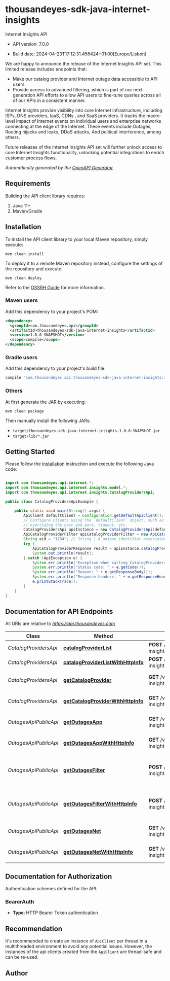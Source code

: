 # thousandeyes-sdk-java-internet-insights

Internet Insights API

- API version: 7.0.0

- Build date: 2024-04-23T17:12:31.455424+01:00[Europe/Lisbon]

We are happy to announce the release of the Internet Insights API set. This limited release includes endpoints that:

* Make our catalog provider and Internet outage data accessible to API users.
* Provide access to advanced filtering, which is part of our next-generation API efforts to allow API users to fine-tune queries across all of our APIs in a consistent manner.

Internet Insights provide visibility into core Internet infrastructure, including ISPs, DNS providers, IaaS, CDNs , and SaaS providers.
It tracks the macro-level impact of Internet events on individual users and enterprise networks connecting at the edge of the Internet. These events include Outages, Routing hijacks and leaks, DDoS attacks, And political interference, among others.

Future releases of the Internet Insights API set will further unlock access to core Internet Insights functionality, unlocking potential integrations to enrich customer process flows.



*Automatically generated by the [OpenAPI Generator](https://openapi-generator.tech)*

## Requirements

Building the API client library requires:

1. Java 11+
2. Maven/Gradle

## Installation

To install the API client library to your local Maven repository, simply execute:

```shell
mvn clean install
```

To deploy it to a remote Maven repository instead, configure the settings of the repository and execute:

```shell
mvn clean deploy
```

Refer to the [OSSRH Guide](http://central.sonatype.org/pages/ossrh-guide.html) for more information.

### Maven users

Add this dependency to your project's POM:

```xml
<dependency>
  <groupId>com.thousandeyes.api</groupId>
  <artifactId>thousandeyes-sdk-java-internet-insights</artifactId>
  <version>1.0.0-SNAPSHOT</version>
  <scope>compile</scope>
</dependency>
```

### Gradle users

Add this dependency to your project's build file:

```groovy
compile "com.thousandeyes.api:thousandeyes-sdk-java-internet-insights:1.0.0-SNAPSHOT"
```

### Others

At first generate the JAR by executing:

```shell
mvn clean package
```

Then manually install the following JARs:

- `target/thousandeyes-sdk-java-internet-insights-1.0.0-SNAPSHOT.jar`
- `target/lib/*.jar`

## Getting Started

Please follow the [installation](#installation) instruction and execute the following Java code:

```java

import com.thousandeyes.api.internet.*;
import com.thousandeyes.api.internet.insights.model.*;
import com.thousandeyes.api.internet.insights.CatalogProvidersApi;

public class CatalogProvidersApiExample {

    public static void main(String[] args) {
        ApiClient defaultClient = Configuration.getDefaultApiClient();
        // Configure clients using the `defaultClient` object, such as
        // overriding the host and port, timeout, etc.
        CatalogProvidersApi apiInstance = new CatalogProvidersApi(defaultClient);
        ApiCatalogProviderFilter apiCatalogProviderFilter = new ApiCatalogProviderFilter(); // ApiCatalogProviderFilter | 
        String aid = "1234"; // String | A unique identifier associated with your account group. You can retrieve your `AccountGroupId` from the `/account-groups` endpoint. Note that you must be assigned to the target account group. Specifying this parameter without being assigned to the target account group will result in an error response.
        try {
            ApiCatalogProviderResponse result = apiInstance.catalogProviderList(apiCatalogProviderFilter, aid);
            System.out.println(result);
        } catch (ApiException e) {
            System.err.println("Exception when calling CatalogProvidersApi#catalogProviderList");
            System.err.println("Status code: " + e.getCode());
            System.err.println("Reason: " + e.getResponseBody());
            System.err.println("Response headers: " + e.getResponseHeaders());
            e.printStackTrace();
        }
    }
}

```

## Documentation for API Endpoints

All URIs are relative to *https://api.thousandeyes.com*

Class | Method | HTTP request | Description
------------ | ------------- | ------------- | -------------
*CatalogProvidersApi* | [**catalogProviderList**](docs/CatalogProvidersApi.md#catalogProviderList) | **POST** /v7/internet-insights/catalog/providers/filter | List catalog providers
*CatalogProvidersApi* | [**catalogProviderListWithHttpInfo**](docs/CatalogProvidersApi.md#catalogProviderListWithHttpInfo) | **POST** /v7/internet-insights/catalog/providers/filter | List catalog providers
*CatalogProvidersApi* | [**getCatalogProvider**](docs/CatalogProvidersApi.md#getCatalogProvider) | **GET** /v7/internet-insights/catalog/providers/{providerId} | Retrieve a catalog provider
*CatalogProvidersApi* | [**getCatalogProviderWithHttpInfo**](docs/CatalogProvidersApi.md#getCatalogProviderWithHttpInfo) | **GET** /v7/internet-insights/catalog/providers/{providerId} | Retrieve a catalog provider
*OutagesApiPublicApi* | [**getOutagesApp**](docs/OutagesApiPublicApi.md#getOutagesApp) | **GET** /v7/internet-insights/outages/app/{outageId} | Retrieve application outage
*OutagesApiPublicApi* | [**getOutagesAppWithHttpInfo**](docs/OutagesApiPublicApi.md#getOutagesAppWithHttpInfo) | **GET** /v7/internet-insights/outages/app/{outageId} | Retrieve application outage
*OutagesApiPublicApi* | [**getOutagesFilter**](docs/OutagesApiPublicApi.md#getOutagesFilter) | **POST** /v7/internet-insights/outages/filter | List network and application outages
*OutagesApiPublicApi* | [**getOutagesFilterWithHttpInfo**](docs/OutagesApiPublicApi.md#getOutagesFilterWithHttpInfo) | **POST** /v7/internet-insights/outages/filter | List network and application outages
*OutagesApiPublicApi* | [**getOutagesNet**](docs/OutagesApiPublicApi.md#getOutagesNet) | **GET** /v7/internet-insights/outages/net/{outageId} | Retrieve network outage
*OutagesApiPublicApi* | [**getOutagesNetWithHttpInfo**](docs/OutagesApiPublicApi.md#getOutagesNetWithHttpInfo) | **GET** /v7/internet-insights/outages/net/{outageId} | Retrieve network outage


<a id="documentation-for-authorization"></a>
## Documentation for Authorization


Authentication schemes defined for the API:
<a id="BearerAuth"></a>
### BearerAuth


- **Type**: HTTP Bearer Token authentication


## Recommendation

It's recommended to create an instance of `ApiClient` per thread in a multithreaded environment to avoid any potential issues.
However, the instances of the api clients created from the `ApiClient` are thread-safe and can be re-used.

## Author



